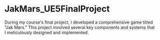 # JakMars_UE5FinalProject
During my course's final project, I developed a comprehensive game titled "Jak Mars." This project involved several key components and systems that I meticulously designed and implemented. 

